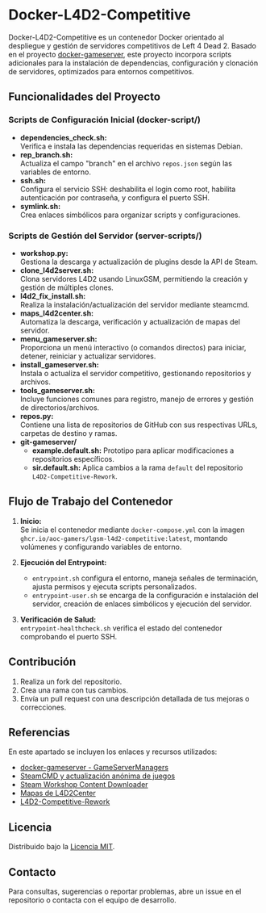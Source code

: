 # Docker-L4D2-Competitive

Docker-L4D2-Competitive es un contenedor Docker orientado al despliegue y gestión de servidores competitivos de Left 4 Dead 2. Basado en el proyecto [docker-gameserver](https://github.com/GameServerManagers/docker-gameserver), este proyecto incorpora scripts adicionales para la instalación de dependencias, configuración y clonación de servidores, optimizados para entornos competitivos.

## Funcionalidades del Proyecto

### Scripts de Configuración Inicial (docker-script/)
- **dependencies_check.sh:**  
  Verifica e instala las dependencias requeridas en sistemas Debian.
- **rep_branch.sh:**  
  Actualiza el campo "branch" en el archivo `repos.json` según las variables de entorno.
- **ssh.sh:**  
  Configura el servicio SSH: deshabilita el login como root, habilita autenticación por contraseña, y configura el puerto SSH.
- **symlink.sh:**  
  Crea enlaces simbólicos para organizar scripts y configuraciones.

### Scripts de Gestión del Servidor (server-scripts/)
- **workshop.py:**  
  Gestiona la descarga y actualización de plugins desde la API de Steam.
- **clone_l4d2server.sh:**  
  Clona servidores L4D2 usando LinuxGSM, permitiendo la creación y gestión de múltiples clones.
- **l4d2_fix_install.sh:**  
  Realiza la instalación/actualización del servidor mediante steamcmd.
- **maps_l4d2center.sh:**  
  Automatiza la descarga, verificación y actualización de mapas del servidor.
- **menu_gameserver.sh:**  
  Proporciona un menú interactivo (o comandos directos) para iniciar, detener, reiniciar y actualizar servidores.
- **install_gameserver.sh:**  
  Instala o actualiza el servidor competitivo, gestionando repositorios y archivos.
- **tools_gameserver.sh:**  
  Incluye funciones comunes para registro, manejo de errores y gestión de directorios/archivos.
- **repos.py:**  
  Contiene una lista de repositorios de GitHub con sus respectivas URLs, carpetas de destino y ramas.
- **git-gameserver/**  
  - **example.default.sh:** Prototipo para aplicar modificaciones a repositorios específicos.
  - **sir.default.sh:** Aplica cambios a la rama `default` del repositorio `L4D2-Competitive-Rework`.

## Flujo de Trabajo del Contenedor

1. **Inicio:**  
   Se inicia el contenedor mediante `docker-compose.yml` con la imagen `ghcr.io/aoc-gamers/lgsm-l4d2-competitive:latest`, montando volúmenes y configurando variables de entorno.

2. **Ejecución del Entrypoint:**  
   - `entrypoint.sh` configura el entorno, maneja señales de terminación, ajusta permisos y ejecuta scripts personalizados.
   - `entrypoint-user.sh` se encarga de la configuración e instalación del servidor, creación de enlaces simbólicos y ejecución del servidor.
     
3. **Verificación de Salud:**  
   `entrypoint-healthcheck.sh` verifica el estado del contenedor comprobando el puerto SSH.

## Contribución

1. Realiza un fork del repositorio.
2. Crea una rama con tus cambios.
3. Envía un pull request con una descripción detallada de tus mejoras o correcciones.

## Referencias

En este apartado se incluyen los enlaces y recursos utilizados:

- [docker-gameserver - GameServerManagers](https://github.com/GameServerManagers/docker-gameserver)
- [SteamCMD y actualización anónima de juegos](https://github.com/ValveSoftware/steam-for-linux/issues/11522#issuecomment-2512232264)
- [Steam Workshop Content Downloader](https://github.com/Geam/steam_workshop_downloader)
- [Mapas de L4D2Center](https://l4d2center.com/maps/servers/index.json)
- [L4D2-Competitive-Rework](https://github.com/SirPlease/L4D2-Competitive-Rework)

## Licencia

Distribuido bajo la [Licencia MIT](LICENSE).

## Contacto

Para consultas, sugerencias o reportar problemas, abre un issue en el repositorio o contacta con el equipo de desarrollo.
